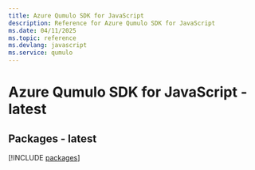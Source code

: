 ```yaml
---
title: Azure Qumulo SDK for JavaScript
description: Reference for Azure Qumulo SDK for JavaScript
ms.date: 04/11/2025
ms.topic: reference
ms.devlang: javascript
ms.service: qumulo
---
```

# Azure Qumulo SDK for JavaScript - latest
## Packages - latest
[!INCLUDE [packages](qumulo-index.md)]